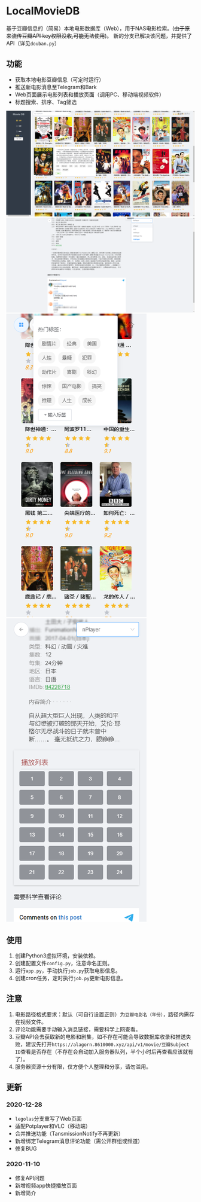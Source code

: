 # LocalMovieDB
基于豆瓣信息的（简易）本地电影数据库（Web），用于NAS电影检索。(<del>由于原来流传豆瓣API key权限没收,可能无法使用</del>)。
新的分支已解决该问题，并提供了API（详见`douban.py`）


## 功能
- 获取本地电影豆瓣信息（可定时运行）
- 推送新电影消息至Telegram和Bark
- Web页面展示电影列表和播放页面（调用PC、移动端视频软件）
- 标题搜索、排序、Tag筛选

![PC0](https://raw.githubusercontent.com/Rocket-Factory/LocalMovieDB/legolas/preview/PC0.png)
![MB0](https://raw.githubusercontent.com/Rocket-Factory/LocalMovieDB/legolas/preview/PC1.png)
![MB1](https://raw.githubusercontent.com/Rocket-Factory/LocalMovieDB/legolas/preview/MB0.png)
![MB1](https://raw.githubusercontent.com/Rocket-Factory/LocalMovieDB/legolas/preview/MB1.png)


## 使用
1. 创建Python3虚拟环境，安装依赖。
2. 创建配置文件`config.py`，注意命名正则。
3. 运行`app.py`，手动执行`job.py`获取电影信息。
4. 创建cron任务，定时执行`job.py`更新电影信息。

## 注意
1. 电影路径格式要求：默认（可自行设置正则）为`豆瓣电影名（年份）`，路径内需存在视频文件。
2. 评论功能需要手动输入消息链接，需要科学上网查看。
3. 豆瓣API会去获取新的电影和剧集，如不存在可能会导致数据库收录和推送失败，建议先打开`https://alagorn.8610000.xyz/api/v1/movie/豆瓣Subject ID`查看是否存在（不存在会自动加入服务器队列，半个小时后再查看应该就有了）。
4. 服务器资源十分有限，仅方便个人整理和分享，请勿滥用。

## 更新
### 2020-12-28
- `legolas`分支重写了Web页面
- 适配Potplayer和VLC（移动端）
- 合并推送功能（TansmissionNotify不再更新）
- 新增绑定Telegram消息评论功能（需公开群组或频道）
- 修复BUG

### 2020-11-10
- 修复API问题
- 新增视频app快捷播放页面
- 新增简介
